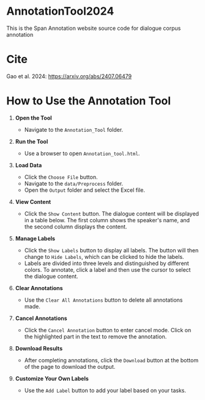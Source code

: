 # AnnotationTool2024
This is the Span Annotation website source code for dialogue corpus annotation

# Cite 
Gao et al. 2024: https://arxiv.org/abs/2407.06479

# How to Use the Annotation Tool

1. **Open the Tool**
   - Navigate to the `Annotation_Tool` folder.

2. **Run the Tool**
   - Use a browser to open `Annotation_tool.html`.

3. **Load Data**
   - Click the `Choose File` button.
   - Navigate to the `data/Preprocess` folder.
   - Open the `Output` folder and select the Excel file.

4. **View Content**
   - Click the `Show Content` button. The dialogue content will be displayed in a table below. The first column shows the speaker's name, and the second column displays the content.

5. **Manage Labels**
   - Click the `Show Labels` button to display all labels. The button will then change to `Hide Labels`, which can be clicked to hide the labels.
   - Labels are divided into three levels and distinguished by different colors. To annotate, click a label and then use the cursor to select the dialogue content.

6. **Clear Annotations**
   - Use the `Clear All Annotations` button to delete all annotations made.

7. **Cancel Annotations**
   - Click the `Cancel Annotation` button to enter cancel mode. Click on the highlighted part in the text to remove the annotation.

8. **Download Results**
   - After completing annotations, click the `Download` button at the bottom of the page to download the output.

9. **Customize Your Own Labels**
   - Use the `Add Label` button to add your label based on your tasks. 
